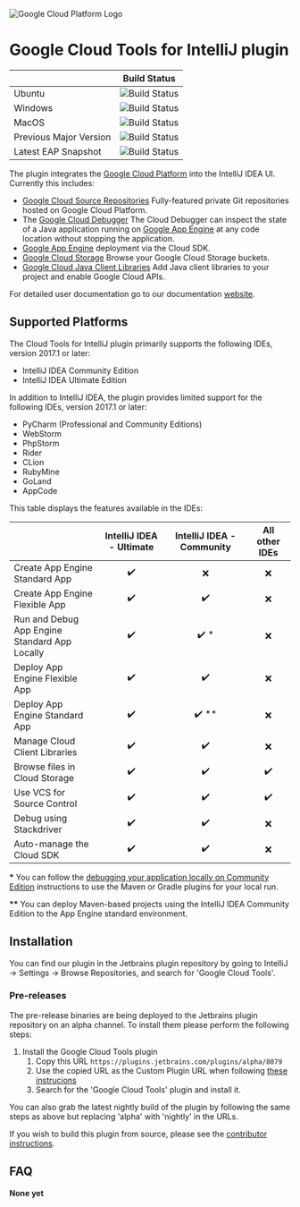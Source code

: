 ![Google Cloud Platform Logo](https://cloud.google.com/_static/images/gcp-logo.png)
# Google Cloud Tools for IntelliJ plugin

|  | Build Status | 
| :--- | :---: |
| Ubuntu | ![Build Status](https://storage.googleapis.com/cloud-tools-for-java-kokoro-build-badges/intellij-ubuntu-master-orb.png) |
| Windows | ![Build Status](https://storage.googleapis.com/cloud-tools-for-java-kokoro-build-badges/intellij-windows-master-orb.png) |
| MacOS | ![Build Status](https://storage.googleapis.com/cloud-tools-for-java-kokoro-build-badges/intellij-macos-master-orb.png) |
| Previous Major Version| ![Build Status](https://storage.googleapis.com/cloud-tools-for-java-kokoro-build-badges/intellij-ubuntu-master-previous-version-orb.png) |
| Latest EAP Snapshot| ![Build Status](https://storage.googleapis.com/cloud-tools-for-java-kokoro-build-badges/intellij-ubuntu-master-eap-orb.png) |

The plugin integrates the [Google Cloud Platform](https://cloud.google.com/)
into the IntelliJ IDEA UI. Currently this includes:

* [Google Cloud Source Repositories](https://cloud.google.com/tools/cloud-repositories/) 
  Fully-featured private Git repositories hosted on Google Cloud Platform.
* The [Google Cloud Debugger](https://cloud.google.com/tools/cloud-debugger/) 
  The Cloud Debugger can inspect the state of a Java application running on 
  [Google App Engine](https://cloud.google.com/appengine/)
  at any code location without stopping the application.
* [Google App Engine](https://cloud.google.com/appengine/docs/) deployment via the Cloud SDK.
* [Google Cloud Storage](https://cloud.google.com/storage/) 
  Browse your Google Cloud Storage buckets.
* [Google Cloud Java Client Libraries](https://googlecloudplatform.github.io/google-cloud-java/) 
  Add Java client libraries to your project and enable Google Cloud APIs.

For detailed user documentation go to our documentation
 [website](https://cloud.google.com/tools/intellij/docs/?utm_source=github&utm_medium=google-cloud-intellij&utm_campaign=ToolsforIntelliJ).

## Supported Platforms

The Cloud Tools for IntelliJ plugin primarily supports the following IDEs, version 2017.1 or later:

* IntelliJ IDEA Community Edition 
* IntelliJ IDEA Ultimate Edition

In addition to IntelliJ IDEA, the plugin provides limited support for the following IDEs, version 2017.1 or later:
* PyCharm (Professional and Community Editions)
* WebStorm
* PhpStorm
* Rider
* CLion
* RubyMine
* GoLand
* AppCode

This table displays the features available in the IDEs:

| | IntelliJ IDEA - Ultimate | IntelliJ IDEA - Community | All other IDEs |
|---|:---:|:---:|:---:|
| Create App Engine Standard App | :heavy_check_mark: | :x: | :x: |
| Create App Engine Flexible App | :heavy_check_mark: | :heavy_check_mark: | :x: |
| Run and Debug App Engine<br>Standard App Locally | :heavy_check_mark: | :heavy_check_mark: \* | :x: |
| Deploy App Engine Flexible App | :heavy_check_mark: | :heavy_check_mark: | :x: |
| Deploy App Engine Standard App | :heavy_check_mark: | :heavy_check_mark: \** | :x: |
| Manage Cloud Client Libraries | :heavy_check_mark: | :heavy_check_mark: | :x: |
| Browse files in Cloud Storage | :heavy_check_mark: | :heavy_check_mark: | :heavy_check_mark: |
| Use VCS for Source Control | :heavy_check_mark: | :heavy_check_mark: | :heavy_check_mark: |
| Debug using Stackdriver | :heavy_check_mark: | :heavy_check_mark: | :x: |
| Auto-manage the Cloud SDK | :heavy_check_mark: | :heavy_check_mark: | :x: |

<p><b>*</b> You can follow the
  <a href="/tools/intellij/docs/deploy-local#community">debugging your
    application locally on Community Edition</a> instructions to use the Maven
  or Gradle plugins for your local run.</p>

<p><b>**</b> You can deploy Maven-based projects using the IntelliJ IDEA
  Community Edition to the App Engine standard environment.</p>
  
## Installation

You can find our plugin in the Jetbrains plugin repository by going to IntelliJ -> Settings -> Browse Repositories, and search for 'Google Cloud Tools'. 

### Pre-releases 

The pre-release binaries are being deployed to the Jetbrains plugin repository on an alpha
channel. To install them please perform the following steps:

1. Install the Google Cloud Tools plugin
    1. Copy this URL `https://plugins.jetbrains.com/plugins/alpha/8079`
    1. Use the copied URL as the Custom Plugin URL when following [these instrucions](https://www.jetbrains.com/idea/help/managing-enterprise-plugin-repositories.html)
    1. Search for the 'Google Cloud Tools' plugin and install it.

You can also grab the latest nightly build of the plugin by following the same steps as above but 
replacing 'alpha' with 'nightly' in the URLs.

If you wish to build this plugin from source, please see the
[contributor instructions](https://github.com/GoogleCloudPlatform/google-cloud-intellij/blob/master/CONTRIBUTING.md).

## FAQ


**None yet**
